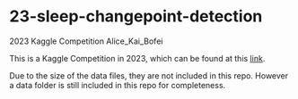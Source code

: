 # 23-sleep-changepoint-detection
2023 Kaggle Competition Alice_Kai_Bofei

This is a Kaggle Competition in 2023, which can be found at this [link](https://www.kaggle.com/competitions/child-mind-institute-detect-sleep-states/overview).

Due to the size of the data files, they are not included in this repo. However a data folder is still included in this repo for completeness.
